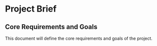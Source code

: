 # Project Brief

## Core Requirements and Goals

This document will define the core requirements and goals of the project.
